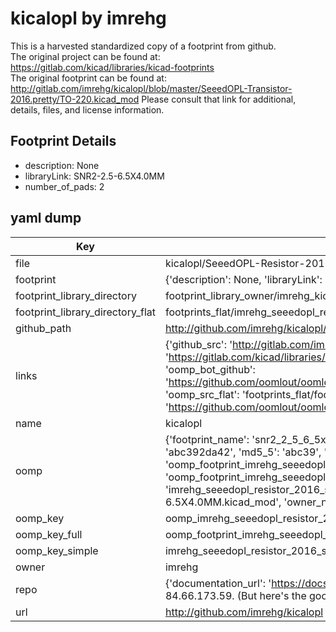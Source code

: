 # kicalopl by imrehg  
This is a harvested standardized copy of a footprint from github.  
The original project can be found at:  
https://gitlab.com/kicad/libraries/kicad-footprints  
The original footprint can be found at:
http://gitlab.com/imrehg/kicalopl/blob/master/SeeedOPL-Transistor-2016.pretty/TO-220.kicad_mod
Please consult that link for additional, details, files, and license information.  
## Footprint Details
* description: None  
* libraryLink: SNR2-2.5-6.5X4.0MM  
* number_of_pads: 2  
## yaml dump  
| Key | Value |  
| --- | --- |  
| file | kicalopl/SeeedOPL-Resistor-2016.pretty/SNR2-2.5-6.5X4.0MM.kicad_mod |  
| footprint | {'description': None, 'libraryLink': 'SNR2-2.5-6.5X4.0MM', 'number_of_pads': 2} |  
| footprint_library_directory | footprint_library_owner/imrehg_kicalopl |  
| footprint_library_directory_flat | footprints_flat/imrehg_seeedopl_resistor_2016_snr2_2_5_6_5x4_0mm/working |  
| github_path | http://github.com/imrehg/kicalopl/blob/master/SeeedOPL-Resistor-2016.pretty/SNR2-2.5-6.5X4.0MM.kicad_mod |  
| links | {'github_src': 'http://gitlab.com/imrehg/kicalopl/blob/master/SeeedOPL-Transistor-2016.pretty/TO-220.kicad_mod', 'github_src_repo': 'https://gitlab.com/kicad/libraries/kicad-footprints', 'oomp_bot': 'footprints/imrehg_seeedopl_resistor_2016_snr2_2_5_6_5x4_0mm/working', 'oomp_bot_github': 'https://github.com/oomlout/oomlout_oomp_footprint_bot/tree/main/footprints/imrehg_seeedopl_resistor_2016_snr2_2_5_6_5x4_0mm/working', 'oomp_src_flat': 'footprints_flat/footprints_flat/imrehg_seeedopl_resistor_2016_snr2_2_5_6_5x4_0mm/working', 'oomp_src_flat_github': 'https://github.com/oomlout/oomlout_oomp_footprint_src/tree/main/footprints_flat/imrehg_seeedopl_resistor_2016_snr2_2_5_6_5x4_0mm/working'} |  
| name | kicalopl |  
| oomp | {'footprint_name': 'snr2_2_5_6_5x4_0mm', 'library_name': 'seeedopl_resistor_2016', 'md5': 'abc392da42a1f0f14a8693c81ce0bd90', 'md5_10': 'abc392da42', 'md5_5': 'abc39', 'md5_6': 'abc392', 'oomp_key': 'oomp_imrehg_seeedopl_resistor_2016_snr2_2_5_6_5x4_0mm', 'oomp_key_extra': 'oomp_footprint_imrehg_seeedopl_resistor_2016_snr2_2_5_6_5x4_0mm', 'oomp_key_full': 'oomp_footprint_imrehg_seeedopl_resistor_2016_snr2_2_5_6_5x4_0mm_abc392', 'oomp_key_simple': 'imrehg_seeedopl_resistor_2016_snr2_2_5_6_5x4_0mm', 'original_filename': 'kicalopl/SeeedOPL-Resistor-2016.pretty/SNR2-2.5-6.5X4.0MM.kicad_mod', 'owner_name': 'imrehg'} |  
| oomp_key | oomp_imrehg_seeedopl_resistor_2016_snr2_2_5_6_5x4_0mm |  
| oomp_key_full | oomp_footprint_imrehg_seeedopl_resistor_2016_snr2_2_5_6_5x4_0mm |  
| oomp_key_simple | imrehg_seeedopl_resistor_2016_snr2_2_5_6_5x4_0mm |  
| owner | imrehg |  
| repo | {'documentation_url': 'https://docs.github.com/rest/overview/resources-in-the-rest-api#rate-limiting', 'message': "API rate limit exceeded for 84.66.173.59. (But here's the good news: Authenticated requests get a higher rate limit. Check out the documentation for more details.)"} |  
| url | http://github.com/imrehg/kicalopl |  

